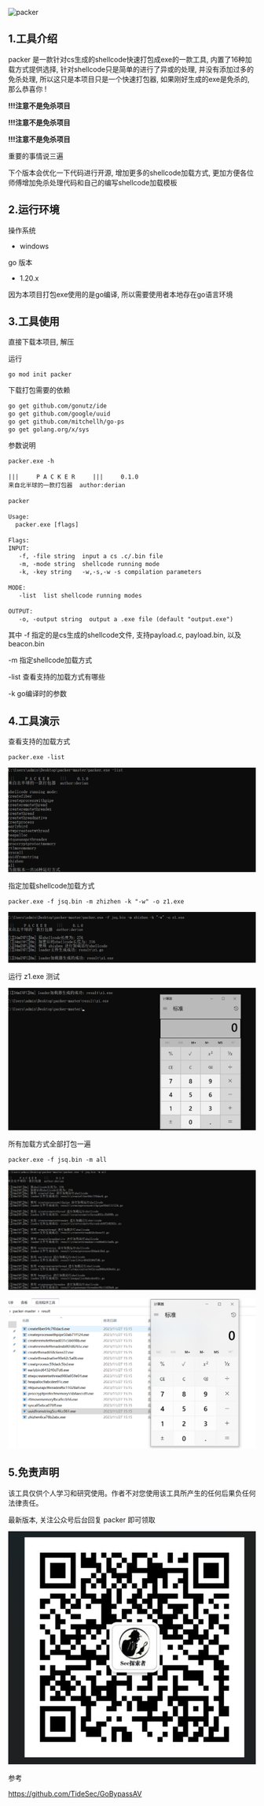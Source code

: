 ![packer](https://socialify.git.ci/1derian/packer/image?description=1&font=Inter&forks=1&issues=1&language=1&name=1&owner=1&pattern=Plus&pulls=1&stargazers=1&theme=Light)

## 1.工具介绍

packer 是一款针对cs生成的shellcode快速打包成exe的一款工具, 内置了16种加载方式提供选择, 针对shellcode只是简单的进行了异或的处理, 并没有添加过多的免杀处理, 所以这只是本项目只是一个快速打包器, 如果刚好生成的exe是免杀的, 那么恭喜你 !

**!!!注意不是免杀项目**

**!!!注意不是免杀项目**

**!!!注意不是免杀项目**

重要的事情说三遍

下个版本会优化一下代码进行开源, 增加更多的shellcode加载方式, 更加方便各位师傅增加免杀处理代码和自己的编写shellcode加载模板

## 2.运行环境

操作系统

- windows

go 版本

- 1.20.x

因为本项目打包exe使用的是go编译, 所以需要使用者本地存在go语言环境

## 3.工具使用

直接下载本项目, 解压

运行

```
go mod init packer
```

下载打包需要的依赖

```
go get github.com/gonutz/ide
go get github.com/google/uuid
go get github.com/mitchellh/go-ps
go get golang.org/x/sys
```

参数说明

```
packer.exe -h

|||     P A C K E R     |||     0.1.0
来自北半球的一款打包器  author:derian

packer

Usage:
  packer.exe [flags]

Flags:
INPUT:
   -f, -file string  input a cs .c/.bin file
   -m, -mode string  shellcode running mode
   -k, -key string   -w,-s,-w -s compilation parameters

MODE:
   -list  list shellcode running modes

OUTPUT:
   -o, -output string  output a .exe file (default "output.exe")
```

其中 -f 指定的是cs生成的shellcode文件, 支持payload.c, payload.bin, 以及beacon.bin

-m 指定shellcode加载方式

-list 查看支持的加载方式有哪些

-k go编译时的参数

## 4.工具演示

查看支持的加载方式

```
packer.exe -list
```

![image-20231127154710654](assets/image-20231127154710654-17010712373153.png)

指定加载shellcode加载方式

```
packer.exe -f jsq.bin -m zhizhen -k "-w" -o z1.exe
```

![image-20231127152101056](assets/image-20231127152101056-17010703115441.png)

运行 z1.exe 测试

![image-20231127152150924](assets/image-20231127152150924.png)

所有加载方式全部打包一遍

```
packer.exe -f jsq.bin -m all
```

![image-20231127152011621](assets/image-20231127152011621.png)

![image-20231127152441085](assets/image-20231127152441085.png)

## 5.免责声明

该工具仅供个人学习和研究使用。作者不对您使用该工具所产生的任何后果负任何法律责任。

最新版本, 关注公众号后台回复 packer 即可领取

![image-20231127155719401](assets/image-20231127155719401.png)

参考

https://github.com/TideSec/GoBypassAV